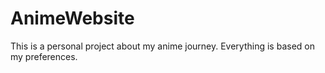 # AnimeWebsite
This is a personal project about my anime journey. Everything is based on my preferences.
